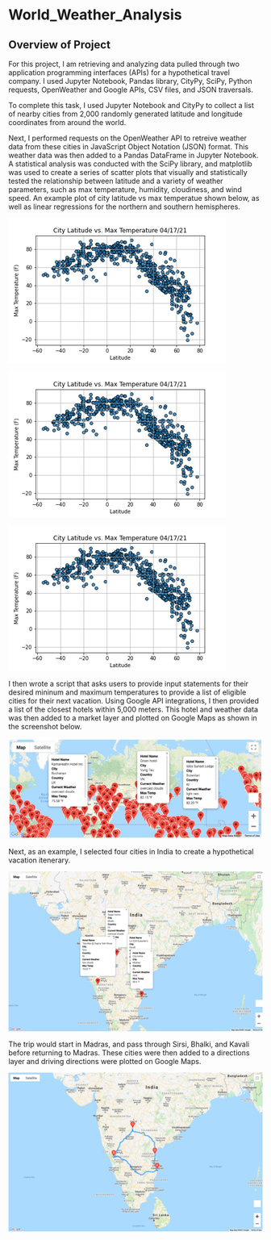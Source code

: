 # World_Weather_Analysis

## Overview of Project

For this project, I am retrieving and analyzing data pulled through two application programming interfaces (APIs) for a hypothetical travel company. I used Jupyter Notebook, Pandas library, CityPy, SciPy, Python requests, OpenWeather and Google APIs, CSV files, and JSON traversals.

To complete this task, I used Jupyter Notebook and CityPy to collect a list of nearby cities from 2,000 randomly generated latitude and longitude coordinates from around the world. 

Next, I performed requests on the OpenWeather API to retreive weather data from these cities in JavaScript Object Notation (JSON) format. This weather data was then added to a Pandas DataFrame in Jupyter Notebook. A statistical analysis was conducted with the SciPy library, and matplotlib was used to create a series of scatter plots that visually and statistically tested the relationship between latitude and a variety of weather parameters, such as max temperature, humidity, cloudiness, and wind speed. An example plot of city latitude vs max temperatue shown below, as well as linear regressions for the northern and southern hemispheres.

![Latitude v. Max Temp](https://github.com/tysonseang/World_Weather_Analysis/blob/main/weather_data/Fig1.png)

![Northern Hemisphere](https://github.com/tysonseang/World_Weather_Analysis/blob/main/weather_data/Fig1.png)

![Southern Hemisphere](https://github.com/tysonseang/World_Weather_Analysis/blob/main/weather_data/Fig1.png)

I then wrote a script that asks users to provide input statements for their desired mininum and maximum temperatures to provide a list of eligible cities for their next vacation. Using Google API integrations, I then provided a list of the closest hotels within 5,000 meters. This hotel and weather data was then added to a market layer and plotted on Google Maps as shown in the screenshot below.

![Vacation Map](https://github.com/tysonseang/World_Weather_Analysis/blob/main/Vacation_Search/WeatherPy_vacation_map.png)

Next, as an example, I selected four cities in India to create a hypothetical vacation itenerary. 

![Travel Map](https://github.com/tysonseang/World_Weather_Analysis/blob/main/Vacation_Itinerary/WeatherPy_travel_map_markers.png)

The trip would start in Madras, and pass through Sirsi, Bhalki, and Kavali before returning to Madras. These cities were then added to a directions layer and driving directions were plotted on Google Maps.

![Travel Directions Map](https://github.com/tysonseang/World_Weather_Analysis/blob/main/Vacation_Itinerary/WeatherPy_travel_map.png)